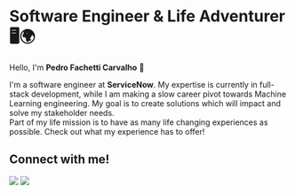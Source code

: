 <!-- <div align="center"><br>
	<img src="images/github-header-image.png" >
</div> -->

# Software Engineer & Life Adventurer 🖥️🌍
Hello, I'm **Pedro Fachetti Carvalho** 👋

I'm a software engineer at **ServiceNow**. My expertise is currently in full-stack development, while I am making a slow career pivot towards Machine Learning engineering.
My goal is to create solutions which will impact and solve my stakeholder needs.
<br>
Part of my life mission is to have as many life changing experiences as possible. Check out what my experience has to offer! 


## Connect with me!
<div align="left">
	<!-- Add portfolio website when done -->
	<a href="https://www.linkedin.com/in/pedro-fachetti-carvalho" target="_blank">
		<img src="https://img.shields.io/badge/-LinkedIn-%230077B5?style=for-the-badge&logo=linkedin&logoColor=white" target="_blank"></a> 
	<a href="https://www.github.com/pedrofcarvalho?tab=repositories" target="_blank">
		<img src="https://img.shields.io/badge/My Repos-100000?style=for-the-badge&logo=github&logoColor=white" target="_blank"></a> 
</div>
